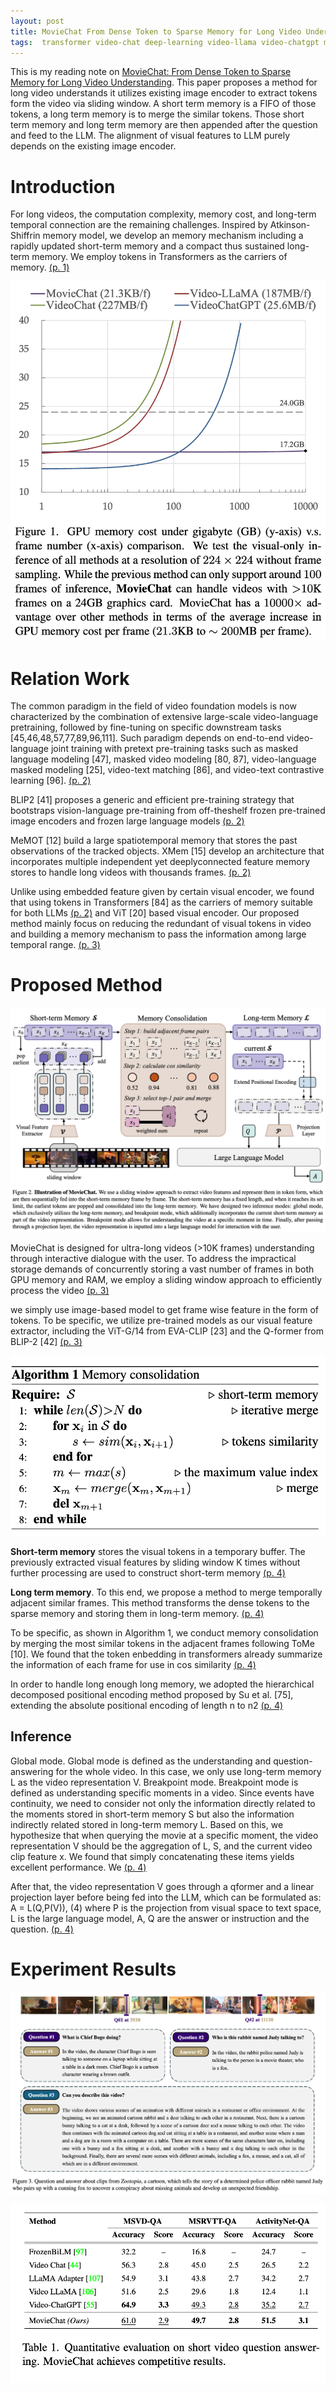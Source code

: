 ```yaml
---
layout: post
title: MovieChat From Dense Token to Sparse Memory for Long Video Understanding
tags:  transformer video-chat deep-learning video-llama video-chatgpt multimodal movie-chat
---
```


This is my reading note on [MovieChat: From Dense Token to Sparse Memory for Long Video Understanding](http://arxiv.org/abs/2307.16449). This paper proposes a method for long video understands it utilizes existing image encoder to extract tokens form the video via sliding window. A short term memory is a FIFO of those tokens, a long term memory is to merge the similar tokens. Those short term memory and long term memory are then appended after the question and feed to the LLM. The alignment of visual features to LLM purely depends on the existing image encoder.

# Introduction

For long videos, the computation complexity, memory cost, and long-term temporal connection are the remaining challenges. Inspired by Atkinson-Shiffrin memory model, we develop an memory mechanism including a rapidly updated short-term memory and a compact thus sustained long-term memory. We employ tokens in Transformers as the carriers of memory. [(p. 1)](zotero://open-pdf/library/items/38QFEUSC?page=1&annotation=4IV69H4E)

![](https://raw.githubusercontent.com/zhangtemplar/zhangtemplar.github.io/master/uPic/songMovieChatDenseToken2023-1-x305-y219.png) 
# Relation Work
The common paradigm in the field of video foundation models is now characterized by the combination of extensive large-scale video-language pretraining, followed by fine-tuning on specific downstream tasks [45,46,48,57,77,89,96,111]. Such paradigm depends on end-to-end video-language joint training with pretext pre-training tasks such as masked language modeling [47], masked video modeling [80, 87], video-language masked modeling [25], video-text matching [86], and video-text contrastive learning [96]. [(p. 2)](zotero://open-pdf/library/items/38QFEUSC?page=2&annotation=7YMHVSYJ)

BLIP2 [41] proposes a generic and efficient pre-training strategy that bootstraps vision-language pre-training from off-theshelf frozen pre-trained image encoders and frozen large language models [(p. 2)](zotero://open-pdf/library/items/38QFEUSC?page=2&annotation=I78STG84)

MeMOT [12] build a large spatiotemporal memory that stores the past observations of the tracked objects. XMem [15] develop an architecture that incorporates multiple independent yet deeplyconnected feature memory stores to handle long videos with thousands frames. [(p. 2)](zotero://open-pdf/library/items/38QFEUSC?page=2&annotation=378XKSJM)

Unlike using embedded feature given by certain visual encoder, we found that using tokens in Transformers [84] as the carriers of memory suitable for both LLMs [(p. 2)](zotero://open-pdf/library/items/38QFEUSC?page=2&annotation=IG83LBZE) and ViT [20] based visual encoder. Our proposed method mainly focus on reducing the redundant of visual tokens in video and building a memory mechanism to pass the information among large temporal range. [(p. 3)](zotero://open-pdf/library/items/38QFEUSC?page=3&annotation=D7YXDDGS)

# Proposed Method
![](https://raw.githubusercontent.com/zhangtemplar/zhangtemplar.github.io/master/uPic/songMovieChatDenseToken2023-3-x47-y373.png) 


MovieChat is designed for ultra-long videos (>10K frames) understanding through interactive dialogue with the user. To address the impractical storage demands of concurrently storing a vast number of frames in both GPU memory and RAM, we employ a sliding window approach to efficiently process the video [(p. 3)](zotero://open-pdf/library/items/38QFEUSC?page=3&annotation=GYMGFB4D)

we simply use image-based model to get frame wise feature in the form of tokens. To be specific, we utilize pre-trained models as our visual feature extractor, including the ViT-G/14 from EVA-CLIP [23] and the Q-former from BLIP-2 [42] [(p. 3)](zotero://open-pdf/library/items/38QFEUSC?page=3&annotation=ZEWNC2VN)

![](https://raw.githubusercontent.com/zhangtemplar/zhangtemplar.github.io/master/uPic/songMovieChatDenseToken2023-4-x49-y590.png) 

**Short-term memory** stores the visual tokens in a temporary buffer. The previously extracted visual features by sliding window K times without further processing are used to construct short-term memory [(p. 4)](zotero://open-pdf/library/items/38QFEUSC?page=4&annotation=335WMIIS)

**Long term memory**. To this end, we propose a method to merge temporally adjacent similar frames. This method transforms the dense tokens to the sparse memory and storing them in long-term memory. [(p. 4)](zotero://open-pdf/library/items/38QFEUSC?page=4&annotation=3U29IWBR)

To be specific, as shown in Algorithm 1, we conduct memory consolidation by merging the most similar tokens in the adjacent frames following ToMe [10]. We found that the token enbedding in transformers already summarize the information of each frame for use in cos similarity [(p. 4)](zotero://open-pdf/library/items/38QFEUSC?page=4&annotation=FMUMDH82)

In order to handle long enough long memory, we adopted the hierarchical decomposed positional encoding method proposed by Su et al. [75], extending the absolute positional encoding of length n to n2 [(p. 4)](zotero://open-pdf/library/items/38QFEUSC?page=4&annotation=S7L2N6WA)
## Inference
Global mode. Global mode is defined as the understanding and question-answering for the whole video. In this case, we only use long-term memory L as the video representation V. 
Breakpoint mode. Breakpoint mode is defined as understanding specific moments in a video. Since events have continuity, we need to consider not only the information directly related to the moments stored in short-term memory S but also the information indirectly related stored in long-term memory L. Based on this, we hypothesize that when querying the movie at a specific moment, the video representation V should be the aggregation of L, S, and the current video clip feature x. We found that simply concatenating these items yields excellent performance. We [(p. 4)](zotero://open-pdf/library/items/38QFEUSC?page=4&annotation=V43YH33K)

After that, the video representation V goes through a qformer and a linear projection layer before being fed into the LLM, which can be formulated as: A = L(Q,P(V)), (4) where P is the projection from visual space to text space, L is the large language model, A, Q are the answer or instruction and the question. [(p. 4)](zotero://open-pdf/library/items/38QFEUSC?page=4&annotation=F5NPAQMT)
# Experiment Results
![](https://raw.githubusercontent.com/zhangtemplar/zhangtemplar.github.io/master/uPic/songMovieChatDenseToken2023-5-x47-y400.png) 

![](https://raw.githubusercontent.com/zhangtemplar/zhangtemplar.github.io/master/uPic/songMovieChatDenseToken2023-6-x41-y585.png) 
